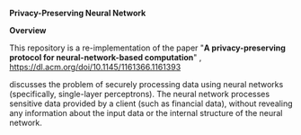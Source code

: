 **Privacy-Preserving Neural Network**

**Overview**

This repository is a re-implementation of the paper "__A privacy-preserving protocol for neural-network-based computation__" ,
https://dl.acm.org/doi/10.1145/1161366.1161393

discusses the problem of securely processing data using neural networks (specifically, single-layer perceptrons).
The neural network processes sensitive data provided by a client (such as financial data),
without revealing any information about the input data or the internal structure of the neural network.
